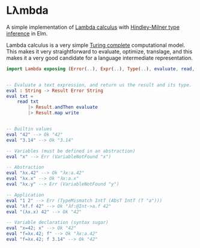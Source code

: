 # Lλmbda

A simple implementation of
[Lambda calculus](https://en.wikipedia.org/wiki/Lambda_calculus) with
[Hindley-Milner type inference](https://en.wikipedia.org/wiki/Hindley%E2%80%93Milner_type_system) in Elm.

Lambda calculus is a very simple
[Turing complete](https://en.wikipedia.org/wiki/Turing_completeness) computational model.
This makes it very straightforward to evaluate, optimize, translage, and this makes it a very good candidate for a language intermediate representation.

```elm
import Lambda exposing (Error(..), Expr(..), Type(..), evaluate, read, write)


-- Evaluate a text expression, and return us the result and its type.
eval : String -> Result Error String
eval txt =
    read txt
        |> Result.andThen evaluate
        |> Result.map write


-- Builtin values
eval "42" --> Ok "42"
eval "3.14" --> Ok "3.14"

-- Variables (must be defined in an abstraction)
eval "x" --> Err (VariableNotFound "x")

-- Abstraction
eval "λx.42" --> Ok "λx:a.42"
eval "λx.x" --> Ok "λx:a.x"
eval "λx.y" --> Err (VariableNotFound "y")

-- Application
eval "1 2" --> Err (TypeMismatch IntT (AbsT IntT (T "a")))
eval "λf.f 42" --> Ok "λf:@Int->a.f 42"
eval "(λx.x) 42" --> Ok "42"

-- Variable declaration (syntax sugar)
eval "x=42; x" --> Ok "42"
eval "f=λx.42; f" --> Ok "λx:a.42"
eval "f=λx.42; f 3.14" --> Ok "42"
```
